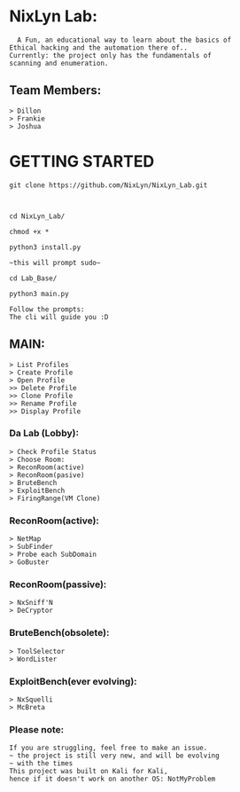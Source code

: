 # NixLyn Lab:
```
  A Fun, an educational way to learn about the basics of
Ethical hacking and the automation there of..
Currently: the project only has the fundamentals of 
scanning and enumeration.
```
## Team Members:
```
> Dillon
> Frankie
> Joshua
```


# GETTING STARTED
```
git clone https://github.com/NixLyn/NixLyn_Lab.git



cd NixLyn_Lab/

chmod +x *

python3 install.py

~this will prompt sudo~

cd Lab_Base/

python3 main.py

Follow the prompts:
The cli will guide you :D

```


## MAIN:
```
> List Profiles
> Create Profile
> Open Profile
>> Delete Profile
>> Clone Profile
>> Rename Profile
>> Display Profile
```

### Da Lab (Lobby):
```
> Check Profile Status
> Choose Room:
> ReconRoom(active)
> ReconRoom(pasive)
> BruteBench
> ExploitBench
> FiringRange(VM Clone)
```

### ReconRoom(active):
```
> NetMap
> SubFinder
> Probe each SubDomain
> GoBuster
```
### ReconRoom(passive):
```
> NxSniff'N
> DeCryptor
```
### BruteBench(obsolete):
```
> ToolSelector
> WordLister
```
### ExploitBench(ever evolving):
```
> NxSquelli
> McBreta
```

### Please note:
```
If you are struggling, feel free to make an issue.
~ the project is still very new, and will be evolving
~ with the times 
This project was built on Kali for Kali,
hence if it doesn't work on another OS: NotMyProblem
```
